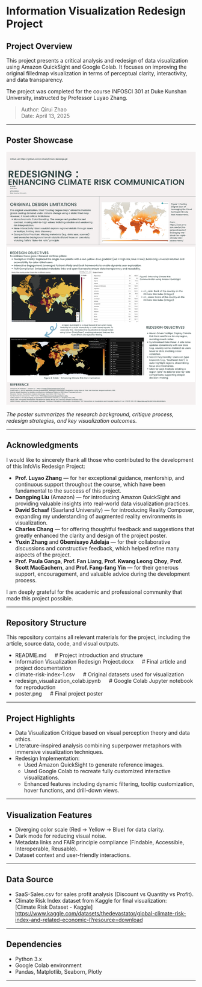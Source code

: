 # Information Visualization Redesign Project

## Project Overview

This project presents a critical analysis and redesign of data visualization using Amazon QuickSight and Google Colab. 
It focuses on improving the original filledmap visualization in terms of perceptual clarity, interactivity, and data transparency.

The project was completed for the course INFOSCI 301 at Duke Kunshan University, instructed by Professor Luyao Zhang.

> Author: Qirui Zhao  
> Date: April 13, 2025

---

## Poster Showcase

![Poster](Poster.png)

*The poster summarizes the research background, critique process, redesign strategies, and key visualization outcomes.*

---

## Acknowledgments

I would like to sincerely thank all those who contributed to the development of this InfoVis Redesign Project:

- **Prof. Luyao Zhang** — for her exceptional guidance, mentorship, and continuous support throughout the course, which have been fundamental to the success of this project.
- **Dongping Liu** (Amazon) — for introducing Amazon QuickSight and providing valuable insights into real-world data visualization practices.
- **David Schaaf** (Saarland University) — for introducing Reality Composer, expanding my understanding of augmented reality environments in visualization.
- **Charles Chang** — for offering thoughtful feedback and suggestions that greatly enhanced the clarity and design of the project poster.
- **Yuxin Zhang** and **Gbemisayo Adelaja** — for their collaborative discussions and constructive feedback, which helped refine many aspects of the project.
- **Prof. Paula Ganga**, **Prof. Fan Liang**, **Prof. Kwang Leong Choy**, **Prof. Scott MacEachern**, and **Prof. Fang-fang Yin** — for their generous support, encouragement, and valuable advice during the development process.

I am deeply grateful for the academic and professional community that made this project possible.

---

## Repository Structure

This repository contains all relevant materials for the project, including the article, source data, code, and visual outputs.


- README.md                                         &emsp; # Project introduction and structure
- Information Visualization Redesign Project.docx   &emsp; # Final article and project documentation
- climate-risk-index-1.csv                          &emsp; # Original datasets used for visualization
- redesign_visualization_colab.ipynb                &emsp; # Google Colab Jupyter notebook for reproduction
- poster.png                                       &emsp; # Final project poster



---

## Project Highlights

- Data Visualization Critique based on visual perception theory and data ethics.
- Literature-inspired analysis combining superpower metaphors with immersive visualization techniques.
- Redesign Implementation:
  - Used Amazon QuickSight to generate reference images.
  - Used Google Colab to recreate fully customized interactive visualizations.
  - Enhanced features including dynamic filtering, tooltip customization, hover functions, and drill-down views.

---

## Visualization Features

- Diverging color scale (Red → Yellow → Blue) for data clarity.
- Dark mode for reducing visual noise.
- Metadata links and FAIR principle compliance (Findable, Accessible, Interoperable, Reusable).
- Dataset context and user-friendly interactions.

---

## Data Source

- SaaS-Sales.csv for sales profit analysis (Discount vs Quantity vs Profit).
- Climate Risk Index dataset from Kaggle for final visualization:  
[Climate Risk Dataset - Kaggle] https://www.kaggle.com/datasets/thedevastator/global-climate-risk-index-and-related-economic-l?resource=download

---

## Dependencies

- Python 3.x  
- Google Colab environment  
- Pandas, Matplotlib, Seaborn, Plotly

---
